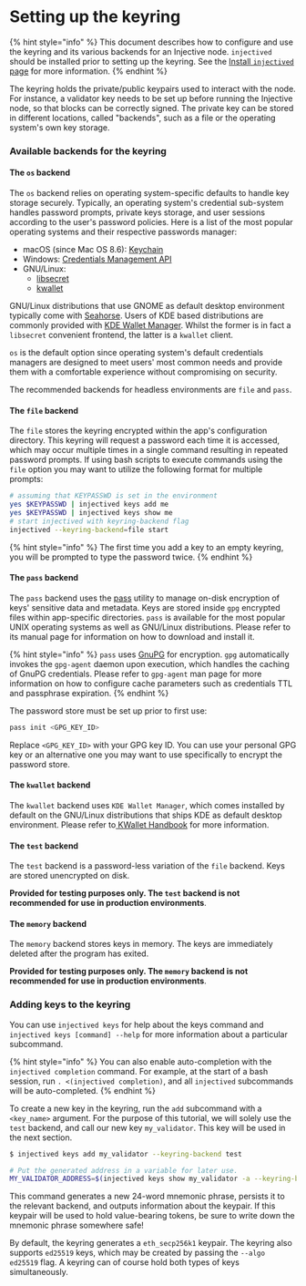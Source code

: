 # Setting up the keyring

{% hint style="info" %}
This document describes how to configure and use the keyring and its various backends for an Injective node. `injectived` should be installed prior to setting up the keyring. See the [Install `injectived` page](../developers/injectived/install.md) for more information.
{% endhint %}

The keyring holds the private/public keypairs used to interact with the node. For instance, a validator key needs to be set up before running the Injective node, so that blocks can be correctly signed. The private key can be stored in different locations, called "backends", such as a file or the operating system's own key storage.

### Available backends for the keyring

#### The `os` backend

The `os` backend relies on operating system-specific defaults to handle key storage securely. Typically, an operating system's credential sub-system handles password prompts, private keys storage, and user sessions according to the user's password policies. Here is a list of the most popular operating systems and their respective passwords manager:

* macOS (since Mac OS 8.6): [Keychain](https://support.apple.com/en-gb/guide/keychain-access/welcome/mac)
* Windows: [Credentials Management API](https://docs.microsoft.com/en-us/windows/win32/secauthn/credentials-management)
* GNU/Linux:
  * [libsecret](https://gitlab.gnome.org/GNOME/libsecret)
  * [kwallet](https://api.kde.org/frameworks/kwallet/html/index.html)

GNU/Linux distributions that use GNOME as default desktop environment typically come with [Seahorse](https://wiki.gnome.org/Apps/Seahorse). Users of KDE based distributions are commonly provided with [KDE Wallet Manager](https://userbase.kde.org/KDE_Wallet_Manager). Whilst the former is in fact a `libsecret` convenient frontend, the latter is a `kwallet` client.

`os` is the default option since operating system's default credentials managers are designed to meet users' most common needs and provide them with a comfortable experience without compromising on security.

The recommended backends for headless environments are `file` and `pass`.

#### The `file` backend

The `file` stores the keyring encrypted within the app's configuration directory. This keyring will request a password each time it is accessed, which may occur multiple times in a single command resulting in repeated password prompts. If using bash scripts to execute commands using the `file` option you may want to utilize the following format for multiple prompts:

```bash
# assuming that KEYPASSWD is set in the environment
yes $KEYPASSWD | injectived keys add me
yes $KEYPASSWD | injectived keys show me
# start injectived with keyring-backend flag
injectived --keyring-backend=file start
```

{% hint style="info" %}
The first time you add a key to an empty keyring, you will be prompted to type the password twice.
{% endhint %}

#### The `pass` backend

The `pass` backend uses the [pass](https://www.passwordstore.org/) utility to manage on-disk encryption of keys' sensitive data and metadata. Keys are stored inside `gpg` encrypted files within app-specific directories. `pass` is available for the most popular UNIX operating systems as well as GNU/Linux distributions. Please refer to its manual page for information on how to download and install it.

{% hint style="info" %}
`pass` uses [GnuPG](https://gnupg.org/) for encryption. `gpg` automatically invokes the `gpg-agent` daemon upon execution, which handles the caching of GnuPG credentials. Please refer to `gpg-agent` man page for more information on how to configure cache parameters such as credentials TTL and passphrase expiration.
{% endhint %}

The password store must be set up prior to first use:

```sh
pass init <GPG_KEY_ID>
```

Replace `<GPG_KEY_ID>` with your GPG key ID. You can use your personal GPG key or an alternative one you may want to use specifically to encrypt the password store.

#### The `kwallet` backend

The `kwallet` backend uses `KDE Wallet Manager`, which comes installed by default on the GNU/Linux distributions that ships KDE as default desktop environment. Please refer to[ KWallet Handbook](https://docs.kde.org/stable/en/kdeutils/kwallet/index.html) for more information.

#### The `test` backend

The `test` backend is a password-less variation of the `file` backend. Keys are stored unencrypted on disk.

**Provided for testing purposes only. The `test` backend is not recommended for use in production environments**.

#### The `memory` backend

The `memory` backend stores keys in memory. The keys are immediately deleted after the program has exited.

**Provided for testing purposes only. The `memory` backend is not recommended for use in production environments**.

### Adding keys to the keyring

You can use `injectived keys` for help about the keys command and `injectived keys [command] --help` for more information about a particular subcommand.

{% hint style="info" %}
You can also enable auto-completion with the `injectived completion` command. For example, at the start of a bash session, run `. <(injectived completion)`, and all `injectived` subcommands will be auto-completed.
{% endhint %}

To create a new key in the keyring, run the `add` subcommand with a `<key_name>` argument. For the purpose of this tutorial, we will solely use the `test` backend, and call our new key `my_validator`. This key will be used in the next section.

```bash
$ injectived keys add my_validator --keyring-backend test

# Put the generated address in a variable for later use.
MY_VALIDATOR_ADDRESS=$(injectived keys show my_validator -a --keyring-backend test)
```

This command generates a new 24-word mnemonic phrase, persists it to the relevant backend, and outputs information about the keypair. If this keypair will be used to hold value-bearing tokens, be sure to write down the mnemonic phrase somewhere safe!

By default, the keyring generates a `eth_secp256k1` keypair. The keyring also supports `ed25519` keys, which may be created by passing the `--algo ed25519` flag. A keyring can of course hold both types of keys simultaneously.
